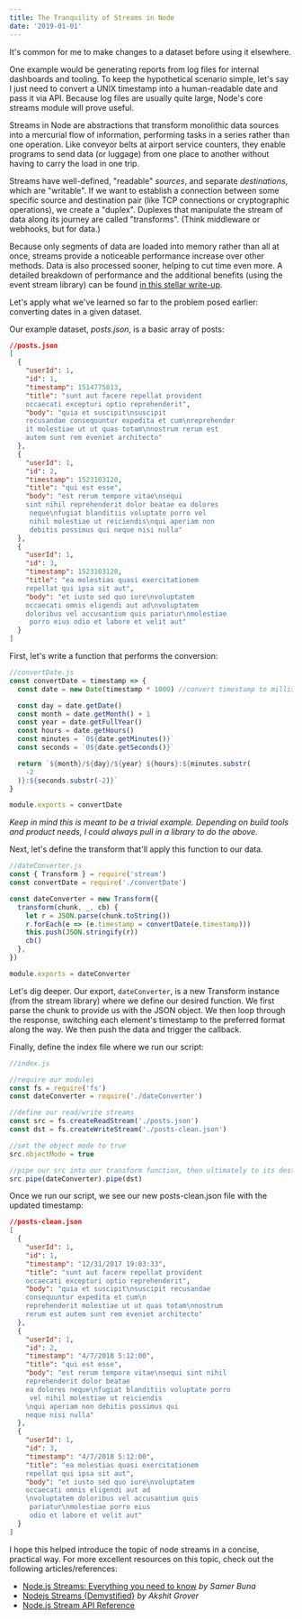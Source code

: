 ```yaml
---
title: The Tranquility of Streams in Node
date: '2019-01-01'
---
```


It's common for me to make changes to a dataset before using it elsewhere.

One example would be generating reports from log files for internal dashboards and tooling. To keep the hypothetical scenario simple, let's say I just need to convert a UNIX timestamp into a human-readable date and pass it via API. Because log files are usually quite large, Node's core streams module will prove useful.

Streams in Node are abstractions that transform monolithic data sources into a mercurial flow of information, performing tasks in a series rather than one operation. Like conveyor belts at airport service counters, they enable programs to send data (or luggage) from one place to another without having to carry the load in one trip.

Streams have well-defined, "readable" _sources_, and separate _destinations_, which are "writable". If we want to establish a connection between some specific source and destination pair (like TCP connections or cryptographic operations), we create a "duplex". Duplexes that manipulate the stream of data along its journey are called "transforms". (Think middleware or webhooks, but for data.)

Because only segments of data are loaded into memory rather than all at once, streams provide a noticeable performance increase over other methods. Data is also processed sooner, helping to cut time even more. A detailed breakdown of performance and the additional benefits (using the event stream library) can be found <a href="https://itnext.io/using-node-js-to-read-really-really-large-files-pt-1-d2057fe76b33" target="_blank">in this stellar write-up</a>.

Let's apply what we've learned so far to the problem posed earlier: converting dates in a given dataset.

Our example dataset, _posts.json_, is a basic array of posts:

```json
//posts.json
[
  {
    "userId": 1,
    "id": 1,
    "timestamp": 1514775813,
    "title": "sunt aut facere repellat provident
    occaecati excepturi optio reprehenderit",
    "body": "quia et suscipit\nsuscipit
    recusandae consequuntur expedita et cum\nreprehender
    it molestiae ut ut quas totam\nnostrum rerum est
    autem sunt rem eveniet architecto"
  },
  {
    "userId": 1,
    "id": 2,
    "timestamp": 1523103120,
    "title": "qui est esse",
    "body": "est rerum tempore vitae\nsequi
    sint nihil reprehenderit dolor beatae ea dolores
     neque\nfugiat blanditiis voluptate porro vel
     nihil molestiae ut reiciendis\nqui aperiam non
     debitis possimus qui neque nisi nulla"
  },
  {
    "userId": 1,
    "id": 3,
    "timestamp": 1523103120,
    "title": "ea molestias quasi exercitationem
    repellat qui ipsa sit aut",
    "body": "et iusto sed quo iure\nvoluptatem
    occaecati omnis eligendi aut ad\nvoluptatem
    doloribus vel accusantium quis pariatur\nmolestiae
     porro eius odio et labore et velit aut"
  }
]
```

First, let's write a function that performs the conversion:

```javascript
//convertDate.js
const convertDate = timestamp => {
  const date = new Date(timestamp * 1000) //convert timestamp to milliseconds

  const day = date.getDate()
  const month = date.getMonth() + 1
  const year = date.getFullYear()
  const hours = date.getHours()
  const minutes = `0${date.getMinutes()}`
  const seconds = `0${date.getSeconds()}`

  return `${month}/${day}/${year} ${hours}:${minutes.substr(
    -2
  )}:${seconds.substr(-2)}`
}

module.exports = convertDate
```

_Keep in mind this is meant to be a trivial example. Depending on build tools and product needs, I could always pull in a library to do the above._

Next, let's define the transform that'll apply this function to our data.

```javascript
//dateConverter.js
const { Transform } = require('stream')
const convertDate = require('./convertDate')

const dateConverter = new Transform({
  transform(chunk, _, cb) {
    let r = JSON.parse(chunk.toString())
    r.forEach(e => (e.timestamp = convertDate(e.timestamp)))
    this.push(JSON.stringify(r))
    cb()
  },
})

module.exports = dateConverter
```

Let's dig deeper. Our export, `dateConverter`, is a new Transform instance (from the stream library) where we define our desired function. We first parse the chunk to provide us with the JSON object. We then loop through the response, switching each element's timestamp to the preferred format along the way. We then push the data and trigger the callback.

Finally, define the index file where we run our script:

```javascript
//index.js

//require our modules
const fs = require('fs')
const dateConverter = require('./dateConverter')

//define our read/write streams
const src = fs.createReadStream('./posts.json')
const dst = fs.createWriteStream('./posts-clean.json')

//set the object mode to true
src.objectMode = true

//pipe our src into our transform function, then ultimately to its destination
src.pipe(dateConverter).pipe(dst)
```

Once we run our script, we see our new posts-clean.json file with the updated timestamp:

```json
//posts-clean.json
[
  {
    "userId": 1,
    "id": 1,
    "timestamp": "12/31/2017 19:03:33",
    "title": "sunt aut facere repellat provident
    occaecati excepturi optio reprehenderit",
    "body": "quia et suscipit\nsuscipit recusandae
    consequuntur expedita et cum\n
    reprehenderit molestiae ut ut quas totam\nnostrum
    rerum est autem sunt rem eveniet architecto"
  },
  {
    "userId": 1,
    "id": 2,
    "timestamp": "4/7/2018 5:12:00",
    "title": "qui est esse",
    "body": "est rerum tempore vitae\nsequi sint nihil
    reprehenderit dolor beatae
    ea dolores neque\nfugiat blanditiis voluptate porro
     vel nihil molestiae ut reiciendis
    \nqui aperiam non debitis possimus qui
    neque nisi nulla"
  },
  {
    "userId": 1,
    "id": 3,
    "timestamp": "4/7/2018 5:12:00",
    "title": "ea molestias quasi exercitationem
    repellat qui ipsa sit aut",
    "body": "et iusto sed quo iure\nvoluptatem
    occaecati omnis eligendi aut ad
    \nvoluptatem doloribus vel accusantium quis
     pariatur\nmolestiae porro eius
     odio et labore et velit aut"
  }
]
```

I hope this helped introduce the topic of node streams in a concise, practical way. For more excellent resources on this topic, check out the following articles/references:

- <a href="https://medium.freecodecamp.org/node-js-streams-everything-you-need-to-know-c9141306be93" target="_blank">Node.js Streams: Everything you need to know</a> _by Samer Buna_
- <a href="https://codeburst.io/nodejs-streams-demystified-e0b583f0005" target="_blank">Nodejs Streams {Demystified}</a> _by Akshit Grover_
- <a href="https://nodejs.org/api/stream.html" target="_blank">Node.js Stream API Reference</a>
